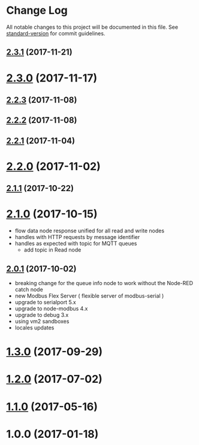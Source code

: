 # Change Log

All notable changes to this project will be documented in this file. See [standard-version](https://github.com/conventional-changelog/standard-version) for commit guidelines.

<a name="2.3.1"></a>
## [2.3.1](https://github.com/biancode/node-red-contrib-modbus/compare/v2.3.0...v2.3.1) (2017-11-21)



<a name="2.3.0"></a>
# [2.3.0](https://github.com/biancode/node-red-contrib-modbus/compare/v2.2.3...v2.3.0) (2017-11-17)



<a name="2.2.3"></a>
## [2.2.3](https://github.com/biancode/node-red-contrib-modbus/compare/v2.2.2...v2.2.3) (2017-11-08)



<a name="2.2.2"></a>
## [2.2.2](https://github.com/biancode/node-red-contrib-modbus/compare/v2.2.1...v2.2.2) (2017-11-08)



<a name="2.2.1"></a>
## [2.2.1](https://github.com/biancode/node-red-contrib-modbus/compare/v2.2.0...v2.2.1) (2017-11-04)



<a name="2.2.0"></a>
# [2.2.0](https://github.com/biancode/node-red-contrib-modbus/compare/v2.1.1...v2.2.0) (2017-11-02)



<a name="2.1.1"></a>
## [2.1.1](https://github.com/biancode/node-red-contrib-modbus/compare/v1.0.16...v2.1.1) (2017-10-22)



<a name="2.1.0"></a>
# [2.1.0](https://github.com/biancode/node-red-contrib-modbus/compare/v2.0.1...v2.1.0) (2017-10-15)

* flow data node response unified for all read and write nodes
* handles with HTTP requests by message identifier
* handles as expected with topic for MQTT queues
    * add topic in Read node

<a name="2.0.1"></a>
## [2.0.1](https://github.com/biancode/node-red-contrib-modbus/compare/v1.3.0...v2.0.1) (2017-10-02)

* breaking change for the queue info node to work without the Node-RED catch node
* new Modbus Flex Server ( flexible server of modbus-serial )
* upgrade to serialport 5.x
* upgrade to node-modbus 4.x
* upgrade to debug 3.x
* using vm2 sandboxes
* locales updates

<a name="1.3.0"></a>
# [1.3.0](https://github.com/biancode/node-red-contrib-modbus/compare/v1.2.0...v1.3.0) (2017-09-29)

<a name="1.2.0"></a>
# [1.2.0](https://github.com/biancode/node-red-contrib-modbus/compare/v1.1.0...v1.2.0) (2017-07-02)

<a name="1.1.0"></a>
# [1.1.0](https://github.com/biancode/node-red-contrib-modbus/compare/v1.0.0...v1.1.0) (2017-05-16)

<a name="1.0.0"></a>
# 1.0.0 (2017-01-18)